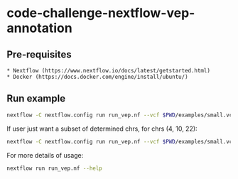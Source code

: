 # code-challenge-nextflow-vep-annotation

## Pre-requisites

    * Nextflow (https://www.nextflow.io/docs/latest/getstarted.html)
    * Docker (https://docs.docker.com/engine/install/ubuntu/)

## Run example

```sh
nextflow -C nextflow.config run run_vep.nf --vcf $PWD/examples/small.vcf.gz
```

If user just want a subset of determined chrs, for chrs (4, 10, 22):

```sh
nextflow -C nextflow.config run run_vep.nf --vcf $PWD/examples/small.vcf.gz --chros 10,22,4
```

For more details of usage:

```sh
nextflow run run_vep.nf --help
```